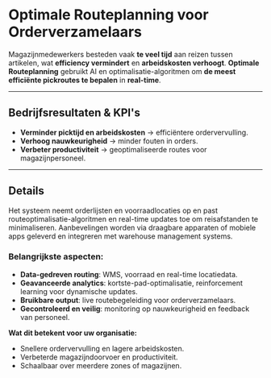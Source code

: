 # Optimale Routeplanning voor Orderverzamelaars

Magazijnmedewerkers besteden vaak **te veel tijd** aan reizen tussen artikelen, wat **efficiency vermindert** en **arbeidskosten verhoogt**. **Optimale Routeplanning** gebruikt AI en optimalisatie-algoritmen om **de meest efficiënte pickroutes te bepalen** in **real-time**.  

---

## Bedrijfsresultaten & KPI's 
- **Verminder picktijd en arbeidskosten** → efficiëntere ordervervulling.  
- **Verhoog nauwkeurigheid** → minder fouten in orders.  
- **Verbeter productiviteit** → geoptimaliseerde routes voor magazijnpersoneel.  

---

## Details

Het systeem neemt orderlijsten en voorraadlocaties op en past routeoptimalisatie-algoritmen en real-time updates toe om reisafstanden te minimaliseren. Aanbevelingen worden via draagbare apparaten of mobiele apps geleverd en integreren met warehouse management systems.  


### Belangrijkste aspecten:
- **Data-gedreven routing**: WMS, voorraad en real-time locatiedata.  
- **Geavanceerde analytics**: kortste-pad-optimalisatie, reinforcement learning voor dynamische updates.  
- **Bruikbare output**: live routebegeleiding voor orderverzamelaars.  
- **Gecontroleerd en veilig**: monitoring op nauwkeurigheid en feedback van personeel.  

**Wat dit betekent voor uw organisatie:**  
- Snellere ordervervulling en lagere arbeidskosten.  
- Verbeterde magazijndoorvoer en productiviteit.  
- Schaalbaar over meerdere zones of magazijnen. 
